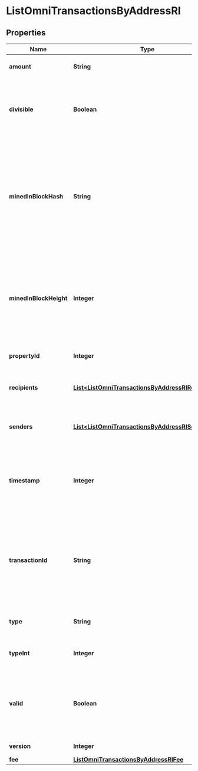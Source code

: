

# ListOmniTransactionsByAddressRI


## Properties

Name | Type | Description | Notes
------------ | ------------- | ------------- | -------------
**amount** | **String** | Defines the amount of the sent tokens. | 
**divisible** | **Boolean** | Defines whether the attribute can be divisible or not, as boolean. E.g., if it is \&quot;true\&quot;, the attribute is divisible. | 
**minedInBlockHash** | **String** | Represents the hash of the block where this transaction was mined/confirmed for first time. The hash is defined as a cryptographic digital fingerprint made by hashing the block header twice through the SHA256 algorithm. | 
**minedInBlockHeight** | **Integer** | Represents the hight of the block where this transaction was mined/confirmed for first time. The height is defined as the number of blocks in the blockchain preceding this specific block. | 
**propertyId** | **Integer** | Represents the identifier of the tokens to send. | 
**recipients** | [**List&lt;ListOmniTransactionsByAddressRIRecipients&gt;**](ListOmniTransactionsByAddressRIRecipients.md) | Represents an object of addresses that receive the transactions. | 
**senders** | [**List&lt;ListOmniTransactionsByAddressRISenders&gt;**](ListOmniTransactionsByAddressRISenders.md) | Represents an object of addresses that provide the funds. | 
**timestamp** | **Integer** | Defines the exact date/time in Unix Timestamp when this transaction was mined, confirmed or first seen in Mempool, if it is unconfirmed. | 
**transactionId** | **String** | Represents the unique identifier of a transaction, i.e. it could be &#x60;transactionId&#x60; in UTXO-based protocols like Bitcoin, and transaction &#x60;hash&#x60; in Ethereum blockchain. | 
**type** | **String** | Defines the type of the transaction as a string. | 
**typeInt** | **Integer** | Defines the type of the transaction as a number. | 
**valid** | **Boolean** | Defines whether the transaction is valid or not, as boolean. E.g. if set to \&quot;true\&quot;, it means the transaction is valid. | 
**version** | **Integer** | Defines the specific version. | 
**fee** | [**ListOmniTransactionsByAddressRIFee**](ListOmniTransactionsByAddressRIFee.md) |  | 



